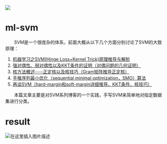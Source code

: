 ![](https://img.shields.io/badge/svm-machine%20learning-green)
# ml-svm
&emsp;&emsp;SVM是一个很庞杂的体系，前面大概从以下几个方面分别讨论了SVM的大致原理：

 1. [机器学习之SVM(Hinge Loss+Kernel Trick)原理推导与解析](https://blog.csdn.net/Cyril_KI/article/details/107095672)
 2. [强对偶性、弱对偶性以及KKT条件的证明（对偶问题的几何证明）](https://blog.csdn.net/Cyril_KI/article/details/107741019)
 3. [核方法概述----正定核以及核技巧（Gram矩阵推导正定核）](https://blog.csdn.net/Cyril_KI/article/details/107749747)
 4. [手推序列最小优化（sequential minimal optimization，SMO）算法](https://blog.csdn.net/Cyril_KI/article/details/107779454)
 5. [再谈SVM（hard-margin和soft-margin详细推导、KKT条件、核技巧）](https://blog.csdn.net/Cyril_KI/article/details/107601621)

&emsp;&emsp;本篇文章主要是对SVM系列博客的一个实践，手写SVM来简单地对指定数据集进行分类。

# result
![在这里插入图片描述](https://img-blog.csdnimg.cn/2020081022320538.png#pic_center)
